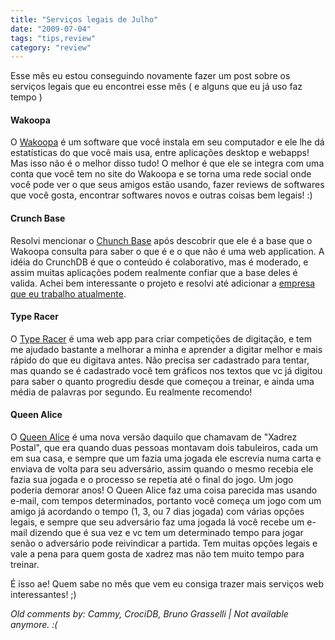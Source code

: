 ```yaml
---
title: "Serviços legais de Julho"
date: "2009-07-04"
tags: "tips,review"
category: "review"
---
```


Esse mês eu estou conseguindo novamente fazer um post sobre os
serviços legais que eu encontrei esse mês ( e alguns que eu já uso faz
tempo )

#### Wakoopa

O [Wakoopa](http://wakoopa.com/pothix "Wakoopa") é um software que
você instala em seu computador e ele lhe dá estatísticas do que você
mais usa, entre aplicações desktop e webapps! Mas isso não é o melhor
disso tudo! O melhor é que ele se integra com uma conta que você tem
no site do Wakoopa e se torna uma rede social onde você pode ver o que
seus amigos estão usando, fazer reviews de softwares que você gosta,
encontrar softwares novos e outras coisas bem legais! :)

#### Crunch Base

Resolvi mencionar o [Chunch Base](http://www.crunchbase.com/) após
descobrir que ele é a base que o Wakoopa consulta para saber o que é e
o que não é uma web application. A idéia do CrunchDB é que o conteúdo
é colaborativo, mas é moderado, e assim muitas aplicações podem
realmente confiar que a base deles é valida. Achei bem interessante o
projeto e resolvi até adicionar a
[empresa que eu trabalho atualmente](http://www.crunchbase.com/company/ikwa-orientao-profissional "Ikwa Orientação Profissional").

#### Type Racer

O [Type Racer](http://play.typeracer.com "Type Racer") é uma web app
para criar competições de digitação, e tem me ajudado bastante a
melhorar a minha e aprender a digitar melhor e mais rápido do que eu
digitava antes. Não precisa ser cadastrado para tentar, mas quando se
é cadastrado você tem gráficos nos textos que vc já digitou para saber
o quanto progrediu desde que começou a treinar, e ainda uma média de
palavras por segundo. Eu realmente recomendo!

#### Queen Alice

O [Queen Alice](http://queenalice.com "Queen Alice") é uma nova versão
daquilo que chamavam de "Xadrez Postal", que era quando duas pessoas
montavam dois tabuleiros, cada um em sua casa, e sempre que um fazia
uma jogada ele escrevia numa carta e enviava de volta para seu
adversário, assim quando o mesmo recebia ele fazia sua jogada e o
processo se repetia até o final do jogo. Um jogo poderia demorar anos!
O Queen Alice faz uma coisa parecida mas usando e-mail, com tempos
determinados, portanto você começa um jogo com um amigo já acordando o
tempo (1, 3, ou 7 dias jogada) com várias opções legais, e sempre
que seu adversário faz uma jogada lá você recebe um e-mail dizendo que
é sua vez e vc tem um determinado tempo para jogar senão o adversário
pode reivindicar a partida. Tem muitas opções legais e vale a pena
para quem gosta de xadrez mas não tem muito tempo para treinar.

É isso ae! Quem sabe no mês que vem eu consiga trazer mais serviços
web interessantes! ;)



_Old comments by: Cammy, CrociDB, Bruno Grasselli | Not available anymore. :(_
